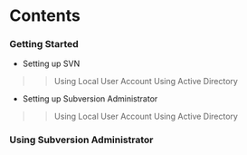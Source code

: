 # Contents #

### Getting Started ###
  * Setting up SVN
> > Using Local User Account
> > Using Active Directory
  * Setting up Subversion Administrator
> > Using Local User Account
> > Using Active Directory

### Using Subversion Administrator ###